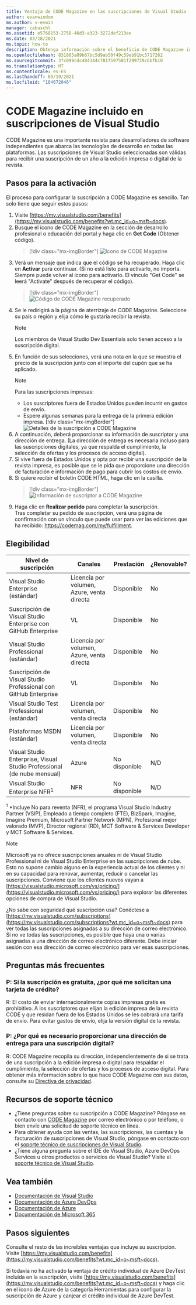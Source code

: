 ```yaml
---
title: Ventaja de CODE Magazine en las suscripciones de Visual Studio | Microsoft Docs
author: evanwindom
ms.author: v-evwin
manager: cabuschl
ms.assetid: e5768153-2758-46d3-a323-3272def213ee
ms.date: 03/18/2021
ms.topic: how-to
description: Obtenga información sobre el beneficio de CODE Magazine incluido en su suscripción de Visual Studio.
ms.openlocfilehash: 831885a89b67bc5d9ab50f49c59eb91bc5717262
ms.sourcegitcommit: 3fc099cdc484344c781f597581f299729c6bfb10
ms.translationtype: HT
ms.contentlocale: es-ES
ms.lasthandoff: 03/19/2021
ms.locfileid: "104672046"
---
```

# <a name="code-magazine-included-in-visual-studio-subscriptions"></a>CODE Magazine incluido en suscripciones de Visual Studio

CODE Magazine es una importante revista para desarrolladores de software independientes que abarca las tecnologías de desarrollo en todas las plataformas.  Las suscripciones de Visual Studio seleccionadas son válidas para recibir una suscripción de un año a la edición impresa o digital de la revista.

## <a name="activation-steps"></a>Pasos para la activación
El proceso para configurar la suscripción a CODE Magazine es sencillo.  Tan solo tiene que seguir estos pasos:

1. Visite [https://my.visualstudio.com/benefits](https://my.visualstudio.com/benefits?wt.mc_id=o~msft~docs).
2. Busque el icono de CODE Magazine en la sección de desarrollo profesional o educación del portal y haga clic en **Get Code** (Obtener código).
   > [!div class="mx-imgBorder"]
   > ![Icono de CODE Magazine](_img/vs-code-magazine/vs-code-magazine-tile.png "Icono de CODE Magazine")
3. Verá un mensaje que indica que el código se ha recuperado.  Haga clic en **Activar** para continuar.  (Si no está listo para activarlo, no importa.  Siempre puede volver al icono para activarlo.  El vínculo "Get Code" se leerá "Activate" después de recuperar el código).
   > [!div class="mx-imgBorder"]
   > ![Código de CODE Magazine recuperado](_img/vs-code-magazine/vs-code-magazine-success.png "Código recuperado correctamente")
4. Se le redirigirá a la página de aterrizaje de CODE Magazine. Seleccione su país o región y elija cómo le gustaría recibir la revista. 
   > [!NOTE]
   > Los miembros de Visual Studio Dev Essentials solo tienen acceso a la suscripción digital. 
5. En función de sus selecciones, verá una nota en la que se muestra el precio de la suscripción junto con el importe del cupón que se ha aplicado.
   > [!NOTE]
   > Para las suscripciones impresas:
   > - Los suscriptores fuera de Estados Unidos pueden incurrir en gastos de envío. 
   > - Espere algunas semanas para la entrega de la primera edición impresa.
      > [!div class="mx-imgBorder"]
      > ![Detalles de la suscripción a CODE Magazine](_img/vs-code-magazine/vs-code-magazine-details.png "Detalles y precio de la suscripción")
6. A continuación, deberá proporcionar su información de suscriptor y una dirección de entrega.  (La dirección de entrega es necesaria incluso para las suscripciones digitales, ya que respalda el cumplimiento, la selección de ofertas y los procesos de acceso digital).
7. Si vive fuera de Estados Unidos y opta por recibir una suscripción de la revista impresa, es posible que se le pida que proporcione una dirección de facturación e información de pago para cubrir los costos de envío. 
8. Si quiere recibir el boletín CODE HTML, haga clic en la casilla.
   > [!div class="mx-imgBorder"]
   > ![Información de suscriptor a CODE Magazine](_img/vs-code-magazine/vs-code-magazine-subscriber-info.png "Información de suscriptor y dirección de entrega")
9. Haga clic en **Realizar pedido** para completar la suscripción.  
Tras completar su pedido de suscripción, verá una página de confirmación con un vínculo que puede usar para ver las ediciones que ha recibido: https://codemag.com/my/fulfillment. 

## <a name="eligibility"></a>Elegibilidad
| Nivel de suscripción                                                 |     Canales                                            | Prestación                                                          | ¿Renovable?    |
|--------------------------------------------------------------------|---------------------------------------------------------|------------------------------------------------------------------|---------------|
| Visual Studio Enterprise (estándar)   | Licencia por volumen, Azure, venta directa| Disponible       |  No          |
| Suscripción de Visual Studio Enterprise con GitHub Enterprise   | VL| Disponible       |  No          |
| Visual Studio Professional (estándar) | Licencia por volumen, Azure, venta directa                                       | Disponible                                                            |  No          |
| Suscripción de Visual Studio Professional con GitHub Enterprise | VL                                      | Disponible                                                            |  No          |
| Visual Studio Test Professional (estándar)                         | Licencia por volumen, venta directa                                              | Disponible                                             |  No          |
| Plataformas MSDN (estándar)                                          | Licencia por volumen, venta directa                                              | Disponible                                              |  No          |
| Visual Studio Enterprise, Visual Studio Professional (de nube mensual) | Azure | No disponible | N/D |
| Visual Studio Enterprise NFR<sup>1</sup> | NFR | No disponible | N/D |

<sup>1</sup> *Incluye No para reventa (NFR), el programa Visual Studio Industry Partner (VSIP), Empleado a tiempo completo (FTE), BizSpark, Imagine, Imagine Premium, Microsoft Partner Network (MPN), Profesional mejor valorado (MVP), Director regional (RD), MCT Software & Services Developer y MCT Software & Services.  

> [!NOTE]
> Microsoft ya no ofrece suscripciones anuales ni de Visual Studio Professional ni de Visual Studio Enterprise en las suscripciones de nube. Esto no supone cambio alguno en la experiencia actual de los clientes y ni en su capacidad para renovar, aumentar, reducir o cancelar las suscripciones. Conviene que los clientes nuevos vayan a [https://visualstudio.microsoft.com/vs/pricing/](https://visualstudio.microsoft.com/vs/pricing/) para explorar las diferentes opciones de compra de Visual Studio.

¿No sabe con seguridad qué suscripción usa?  Conéctese a [https://my.visualstudio.com/subscriptions](https://my.visualstudio.com/subscriptions?wt.mc_id=o~msft~docs) para ver todas las suscripciones asignadas a su dirección de correo electrónico. Si no ve todas las suscripciones, es posible que haya una o varias asignadas a una dirección de correo electrónico diferente.  Debe iniciar sesión con esa dirección de correo electrónico para ver esas suscripciones.

## <a name="frequently-asked-questions"></a>Preguntas más frecuentes
### <a name="q-if-the-subscription-is-free-why-am-i-being-asked-for-a-credit-card"></a>P: Si la suscripción es gratuita, ¿por qué me solicitan una tarjeta de crédito?  
R: El costo de enviar internacionalmente copias impresas gratis es prohibitivo.  A los suscriptores que elijan la edición impresa de la revista CODE y que residan fuera de los Estados Unidos se les cobrará una tarifa de envío. Para evitar gastos de envío, elija la versión digital de la revista. 

### <a name="q-why-do-i-need-to-provide-a-delivery-address-for-a-digital-subscription"></a>P: ¿Por qué es necesario proporcionar una dirección de entrega para una suscripción digital?
R:  CODE Magazine recopila su dirección, independientemente de si se trata de una suscripción a la edición impresa o digital para respaldar el cumplimiento, la selección de ofertas y los procesos de acceso digital.  Para obtener más información sobre lo que hace CODE Magazine con sus datos, consulte su [Directiva de privacidad](https://www.codemag.com/Home/Privacy).

## <a name="support-resources"></a>Recursos de soporte técnico
- ¿Tiene preguntas sobre su suscripción a CODE Magazine?  Póngase en contacto con [CODE Magazine](https://www.codemag.com/contact) por correo electrónico o por teléfono, o bien envíe una solicitud de soporte técnico en línea.
- Para obtener ayuda con las ventas, las suscripciones, las cuentas y la facturación de suscripciones de Visual Studio, póngase en contacto con el [soporte técnico de suscripciones de Visual Studio](https://my.visualstudio.com/gethelp).
- ¿Tiene alguna pregunta sobre el IDE de Visual Studio, Azure DevOps Services u otros productos o servicios de Visual Studio?  Visite el [soporte técnico de Visual Studio](https://visualstudio.microsoft.com/support/).

## <a name="see-also"></a>Vea también
- [Documentación de Visual Studio](/visualstudio/)
- [Documentación de Azure DevOps](/azure/devops/)
- [Documentación de Azure](/azure/)
- [Documentación de Microsoft 365](/microsoft-365/)

## <a name="next-steps"></a>Pasos siguientes
Consulte el resto de las increíbles ventajas que incluye su suscripción. Visite [https://my.visualstudio.com/benefits](https://my.visualstudio.com/benefits?wt.mc_id=o~msft~docs).

Si todavía no ha activado la ventaja de crédito individual de Azure DevTest incluida en la suscripción, visite [https://my.visualstudio.com/benefits](https://my.visualstudio.com/benefits?wt.mc_id=o~msft~docs) y haga clic en el icono de Azure de la categoría Herramientas para configurar la suscripción de Azure y canjear el crédito individual de Azure DevTest.